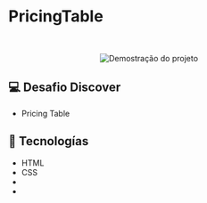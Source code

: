 # PricingTable
 ﻿<p align="center">
<img src="C:\Users\mraci\OneDrive\Área de Trabalho\Milena-code\Desafio-PricingTable\Cover.png" alt=" Demostração do projeto" whith="100%"/>
</p>

## 💻 Desafio Discover
 - Pricing Table
 

## 🚀 Tecnologías 
- HTML
- CSS
- 
- 
